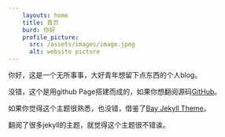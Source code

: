 ```yaml
---
    layouts: home
    title: 首页
    burd: 你好
    profile_picture:
      src: /assets/images/image.jpeg
      alt: website picture
---
```

<p>你好，这是一个无所事事，大好青年想留下点东西的个人blog。</p>
<p>没错，这个是用github Page搭建而成的，如果你想翻阅源码<a href="https://github.com/MRzhch/My-Life">GitHub</a>。</p>
<p>如果你觉得这个主题很熟悉，也没错，借鉴了<a href="https://github.com/eliottvincent/bay">Bay Jekyll Theme</a>。</p>
<p>翻阅了很多jekyll的主题，就觉得这个主题很不错诶。</p>